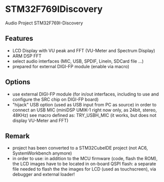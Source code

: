 # STM32F769IDiscovery
 Audio Project STM32F769I-Discovery
## Features
- LCD Display with VU peak and FFT (VU-Meter and Spectrum Display)
- ARM DSP FFT
- select audio interfaces (MIC, USB, SPDIF, LineIn, SDCard file ...)
- prepared for external DIGI-FP module (enable via macro)

## Options
- use external DIGI-FP module (for in/out interfaces, including to
  use and configure the SRC chip on DIGI-FP board)
- "hijack" USB option (used as USB input from PC as source) in order
  to connect an USB MIC (miniDSP UMIK-1 right now only, as 24bit, stereo, 48KHz)
  see macro defined as: TRY_USBH_MIC
  (it works, but does not display VU-Meter and FFT)

## Remark
- project has been converted to a STM32CubeIDE project (not AC6, SystemWorkbench anymore)
- in order to use: in addition to the MCU firmware (code, flash the ROM), the LCD images have to be located in on-board QSPI flash: a separate file needed to flash the the images for LCD (used as touchscreen), via debugger and external loader!

